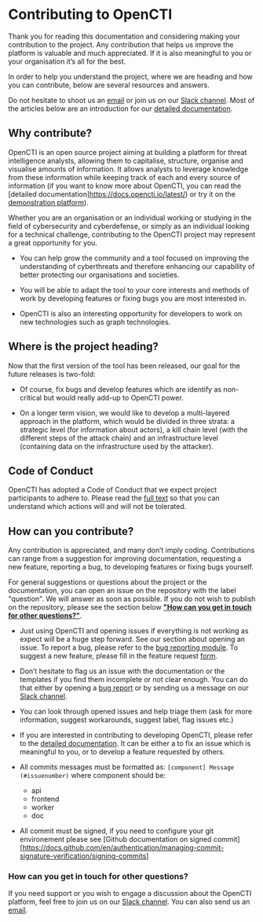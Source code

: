 # Contributing to OpenCTI

Thank you for reading this documentation and considering making your contribution to the project. Any contribution that helps us improve the platform is valuable and much appreciated. If it is also meaningful to you or your organisation it’s all for the best.

In order to help you understand the project, where we are heading and how you can contribute, below are several resources and answers.

Do not hesitate to shoot us an [email](mailto:contact@opencti.io) or join us on our [Slack channel](https://community.filigran.io). Most of the articles below are an introduction for our [detailed documentation](https://docs.opencti.io/latest/).


## Why contribute?

OpenCTI is an open source project aiming at building a platform for threat intelligence analysts, allowing them to capitalise, structure, organise and visualise amounts of information. It allows analysts to leverage knowledge from these information while keeping track of each and every source of information (if you want to know more about OpenCTI, you can read the [detailed documentation]https://docs.opencti.io/latest/) or try it on the [demonstration platform](https://demo.opencti.io/)).

Whether you are an organisation or an individual working or studying in the field of cybersecurity and cyberdefense, or simply as an individual looking for a technical challenge, contributing to the OpenCTI project may represent a great opportunity for you.

* You can help grow the community and a tool focused on improving the understanding of cyberthreats and therefore enhancing our capability of better protecting our organisations and societies.

* You will be able to adapt the tool to your core interests and methods of work by developing features or fixing bugs you are most interested in.

* OpenCTI is also an interesting opportunity for developers to work on new technologies such as graph technologies.


## Where is the project heading?

Now that the first version of the tool has been released, our goal for the future releases is two-fold:

* Of course, fix bugs and develop features which are identify as non-critical but would really add-up to OpenCTI power.

* On a longer term vision, we would like to develop a multi-layered approach in the platform, which would be divided in three strata: a strategic level (for information about actors), a kill chain level (with the different steps of the attack chain) and an infrastructure level (containing data on the infrastructure used by the attacker).


## Code of Conduct

OpenCTI has adopted a Code of Conduct that we expect project participants to adhere to. Please read the [full text](https://github.com/OpenCTI-Platform/opencti/blob/master/CODE_OF_CONDUCT.md) so that you can understand which actions will and will not be tolerated.


## How can you contribute?

Any contribution is appreciated, and many don’t imply coding. Contributions can range from a suggestion for improving documentation, requesting a new feature, reporting a bug, to developing features or fixing bugs yourself.

For general suggestions or questions about the project or the documentation, you can open an issue on the repository with the label "question". We will answer as soon as possible. If you do not wish to publish on the repository, please see the section below [**"How can you get in touch for other questions?"**](#howcanyougetintouchforotherquestions).

* Just using OpenCTI and opening issues if everything is not working as expect will be a huge step forward. See our section about opening an issue. To report a bug, please refer to the [bug reporting module](https://github.com/OpenCTI-Platform/opencti/issues/new?assignees=&labels=&template=bug_report.md&title=). To suggest a new feature, please fill in the feature request [form](https://github.com/OpenCTI-Platform/opencti/issues/new?assignees=&labels=&template=feature_request.md&title=).

* Don’t hesitate to flag us an issue with the documentation or the templates if you find them incomplete or not clear enough. You can do that either by opening a [bug report](https://github.com/OpenCTI-Platform/opencti/issues/new?assignees=&labels=&template=bug_report.md&title=) or by sending us a message on our [Slack channel](https://community.filigran.io).

* You can look through opened issues and help triage them (ask for more information, suggest workarounds, suggest label, flag issues etc.)

* If you are interested in contributing to developing OpenCTI, please refer to the [detailed documentation](https://docs.opencti.io/latest/). It can be either a to fix an issue which is meaningful to you, or to develop a feature requested by others.

* All commits messages must be formatted as: `[component] Message (#issuenumber)` where component should be:
  * api
  * frontend
  * worker
  * doc

* All commit must be signed, if you need to configure your git environement please see [Github documentation on signed commit][https://docs.github.com/en/authentication/managing-commit-signature-verification/signing-commits]

### How can you get in touch for other questions?

If you need support or you wish to engage a discussion about the OpenCTI platform, feel free to join us on our [Slack channel](https://community.filigran.io). You can also send us an [email](mailto:contact@opencti.io).
